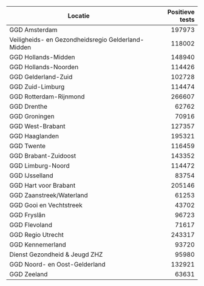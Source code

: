| Locatie | Positieve tests |
|---------|----------------:|
| GGD Amsterdam                            | 197973 |
| Veiligheids- en Gezondheidsregio Gelderland-Midden | 118002 |
| GGD Hollands-Midden                      | 148940 |
| GGD Hollands-Noorden                     | 114426 |
| GGD Gelderland-Zuid                      | 102728 |
| GGD Zuid-Limburg                         | 114474 |
| GGD Rotterdam-Rijnmond                   | 266607 |
| GGD Drenthe                              | 62762 |
| GGD Groningen                            | 70916 |
| GGD West-Brabant                         | 127357 |
| GGD Haaglanden                           | 195321 |
| GGD Twente                               | 116459 |
| GGD Brabant-Zuidoost                     | 143352 |
| GGD Limburg-Noord                        | 114472 |
| GGD IJsselland                           | 83754 |
| GGD Hart voor Brabant                    | 205146 |
| GGD Zaanstreek/Waterland                 | 61253 |
| GGD Gooi en Vechtstreek                  | 43702 |
| GGD Fryslân                              | 96723 |
| GGD Flevoland                            | 71617 |
| GGD Regio Utrecht                        | 243317 |
| GGD Kennemerland                         | 93720 |
| Dienst Gezondheid & Jeugd ZHZ            | 95980 |
| GGD Noord- en Oost-Gelderland            | 132921 |
| GGD Zeeland                              | 63631 |
